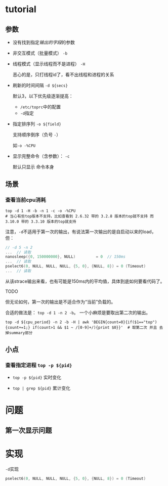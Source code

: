 

# tutorial



## 参数



* 没有找到指定*输出的字段*的参数

* 非交互模式（批量模式） `-b`

* 线程模式（显示线程而不是进程） `-H`

  恶心的是，只打线程id了，看不出线程和进程的关系

* 刷新的时间间隔 `-d ${secs}`

  默认3，以下优先级逐渐提高：

  * `/etc/toprc`中的配置
  * `-d`指定

* 指定排序列 `-o ${field}`

  支持顺序倒序（负号 `-`）

  如`-o -%CPU`

* 显示完整命令（含参数）： `-c`

  默认只显示 命令本身



## 场景



### 查看当前cpu消耗



```shell
top -d 1 -H -b -n 1 -c -o -%CPU
# 当心有些top版本不支持，比如查看到 2.6.32 带的 3.2.8 版本的top就不支持 而 3.10.0 带的 3.3.10 版本的top就支持
```



注意，`-d`不适用于第一次的输出，有说法第一次输出的是自启动以来的load，但：

```c
// -d 5 -n 2
...  // 读取
nanosleep({0, 150000000}, NULL)         = 0  // 150ms
...  // 读取
pselect6(0, NULL, NULL, NULL, {5, 0}, {NULL, 8}) = 0 (Timeout)
...  // 读取  
```

从该strace输出来看，也有可能是150ms内的平均值，具体到底如何要看代码了。

TODO



但无论如何，第一次的输出是不适合作为“当前”负载的。

合适的做法是： `top -d 1 -n 2 -b`。 一个小麻烦是要取出第二次的输出。

```shell
top -d ${cpu_period} -n 2 -b -H | awk 'BEGIN{count=0}{if($1=="top"){count+=1;} if(count>1 && $1 ~ /[0-9]+/){print $0}}'  # 取第二次 并且 去掉summary部分
```



## 小点



### 查看指定进程 `top -p ${pid}`

* `top -p ${pid}` 实时变化

* `top | grep ${pid}` 累计变化







# 问题



## 第一次显示问题





# 实现





`-d`实现

```c
pselect6(0, NULL, NULL, NULL, {5, 0}, {NULL, 8}) = 0 (Timeout)
```









